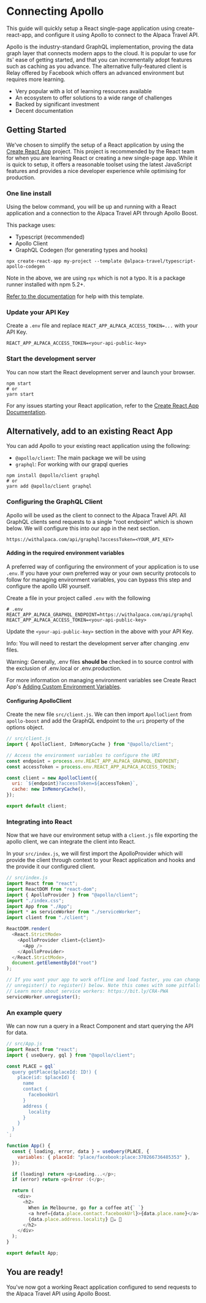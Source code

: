 # Connecting Apollo

This guide will quickly setup a React single-page application using
create-react-app, and configure it using Apollo to connect to the Alpaca
Travel API.

Apollo is the industry-standard GraphQL implementation, proving the data graph
layer that connects modern apps to the cloud. It is popular to use for its' ease
of getting started, and that you can incrementally adopt features such as
caching as you advance. The alternative fully-featured client is Relay offered
by Facebook which offers an advanced environment but requires more learning.

- Very popular with a lot of learning resources available
- An ecosystem to offer solutions to a wide range of challenges
- Backed by significant investment
- Decent documentation

## Getting Started

We've chosen to simplify the setup of a React application by using the
[Create React App](https://github.com/facebook/create-react-app) project.
This project is recommended by the React team for when you are learning React or
creating a new single-page app. While it is quick to setup, it offers a
reasonable toolset using the latest JavaScript features and provides a nice
developer experience while optimising for production.

### One line install

Using the below command, you will be up and running with a React application and
a connection to the Alpaca Travel API through Apollo Boost.

This package uses:

- Typescript (recommended)
- Apollo Client
- GraphQL Codegen (for generating types and hooks)

```shell
npx create-react-app my-project --template @alpaca-travel/typescript-apollo-codegen
```

Note in the above, we are using `npx` which is not a typo. It is a package
runner installed with npm 5.2+.

[Refer to the documentation](https://github.com/AlpacaTravel/cra-template-typescript-apollo-codegen)
for help with this template.

### Update your API Key

Create a `.env` file and replace `REACT_APP_ALPACA_ACCESS_TOKEN=...` with your
API Key.

```
REACT_APP_ALPACA_ACCESS_TOKEN=<your-api-public-key>
```

### Start the development server

You can now start the React development server and launch your browser.

```shell
npm start
# or
yarn start
```

For any issues starting your React application, refer to the
[Create React App Documentation](https://github.com/facebook/create-react-app).

## Alternatively, add to an existing React App

You can add Apollo to your existing react application using the following:

- `@apollo/client`: The main package we will be using
- `graphql`: For working with our grapql queries

```shell
npm install @apollo/client graphql
# or
yarn add @apollo/client graphql
```

### Configuring the GraphQL Client

Apollo will be used as the client to connect to the Alpaca Travel API. All
GraphQL clients send requests to a single "root endpoint" which is shown below.
We will configure this into our app in the next section.

`https://withalpaca.com/api/graphql?accessToken=<YOUR_API_KEY>`

#### Adding in the required environment variables

A preferred way of configuring the environment of your application is to use
`.env`. If you have your own preferred way or your own security protocols to
follow for managing environment variables, you can bypass this step and
configure the apollo URI yourself.

Create a file in your project called `.env` with the following

```
# .env
REACT_APP_ALPACA_GRAPHQL_ENDPOINT=https://withalpaca.com/api/graphql
REACT_APP_ALPACA_ACCESS_TOKEN=<your-api-public-key>
```

Update the `<your-api-public-key>` section in the above with your API Key.

Info: You will need to restart the development server after changing .env files.

Warning: Generally, .env files <strong>should be</strong> checked in to source
control with the exclusion of .env.local or .env.production.

For more information on managing environment variables see Create React App's
[Adding Custom Environment Variables](https://create-react-app.dev/docs/adding-custom-environment-variables/).

#### Configuring ApolloClient

Create the new file `src/client.js`. We can then import `ApolloClient` from
`apollo-boost` and add the GraphQL endpoint to the `uri` property of the options
object.

```javascript
// src/client.js
import { ApolloClient, InMemoryCache } from "@apollo/client";

// Access the environment variables to configure the URI
const endpoint = process.env.REACT_APP_ALPACA_GRAPHQL_ENDPOINT;
const accessToken = process.env.REACT_APP_ALPACA_ACCESS_TOKEN;

const client = new ApolloClient({
  uri: `${endpoint}?accessToken=${accessToken}`,
  cache: new InMemoryCache(),
});

export default client;
```

### Integrating into React

Now that we have our environment setup with a `client.js` file exporting the
apollo client, we can integrate the client into React.

In your `src/index.js`, we will first import the ApolloProvider which will
provide the client through context to your React application and hooks and the
provide it our configured client.

```javascript
// src/index.js
import React from "react";
import ReactDOM from "react-dom";
import { ApolloProvider } from "@apollo/client";
import "./index.css";
import App from "./App";
import * as serviceWorker from "./serviceWorker";
import client from "./client";

ReactDOM.render(
  <React.StrictMode>
    <ApolloProvider client={client}>
      <App />
    </ApolloProvider>
  </React.StrictMode>,
  document.getElementById("root")
);

// If you want your app to work offline and load faster, you can change
// unregister() to register() below. Note this comes with some pitfalls.
// Learn more about service workers: https://bit.ly/CRA-PWA
serviceWorker.unregister();
```

### An example query

We can now run a query in a React Component and start querying the API for data.

```javascript
// src/App.js
import React from "react";
import { useQuery, gql } from "@apollo/client";

const PLACE = gql`
  query getPlace($placeId: ID!) {
    place(id: $placeId) {
      name
      contact {
        facebookUrl
      }
      address {
        locality
      }
    }
  }
`;

function App() {
  const { loading, error, data } = useQuery(PLACE, {
    variables: { placeId: "place/facebook:place:370266736485353" },
  });

  if (loading) return <p>Loading...</p>;
  if (error) return <p>Error :(</p>;

  return (
    <div>
      <h2>
        When in Melbourne, go for a coffee at{` `}
        <a href={data.place.contact.facebookUrl}>{data.place.name}</a> in{` `}
        {data.place.address.locality} 🦙☕ 🚀
      </h2>
    </div>
  );
}

export default App;
```

## You are ready!

You've now got a working React application configured to send requests to the
Alpaca Travel API using Apollo Boost.
